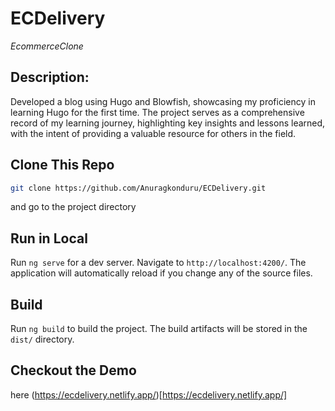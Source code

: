 # ECDelivery
*EcommerceClone*

## Description:
Developed a blog using Hugo and Blowfish, showcasing my proficiency in learning Hugo for the first time. The project serves as a comprehensive record of my learning journey, highlighting key insights and lessons learned, with the intent of providing a valuable resource for others in the field.

## Clone This Repo
```sh
git clone https://github.com/Anuragkonduru/ECDelivery.git
```
and go to the project directory

## Run in Local

Run `ng serve` for a dev server. Navigate to `http://localhost:4200/`. The application will automatically reload if you change any of the source files.

## Build

Run `ng build` to build the project. The build artifacts will be stored in the `dist/` directory.

## Checkout the Demo 
here (https://ecdelivery.netlify.app/)[https://ecdelivery.netlify.app/]
